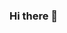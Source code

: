 ### Hi there 👋

<!--
**Scaredmajor730/Scaredmajor730** is a ✨ _special_ ✨ repository because its `README.md` (this file) appears on your GitHub profile.

Here are some ideas to get you started:

- 🔭 I’m currently working on  App Development and Machine Learning...
- 🌱 I’m currently learning Kotlin, Python, Sk-Learn ...
- 👯 I’m looking to collaborate on Mobile Application projects, Machine learning and Deep Learning (open-cv) ...
- 🤔 I’m looking for help with Deep Learning ...
- 💬 Skills - Data Structures, Python, Java, Kotlin ...
- 📫 How to reach me: mitulkumardayal@gmail.com, https://www.linkedin.com/in/mitul-kumar-dayal-0382541b9/...
.
- ...
-->
